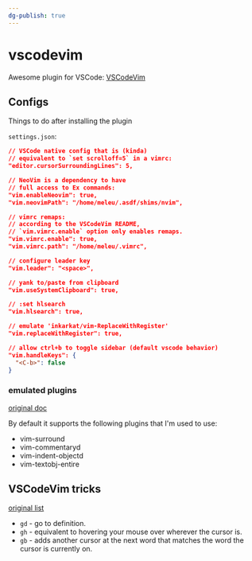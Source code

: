 ```yaml
---
dg-publish: true
---
```

# vscodevim

Awesome plugin for VSCode: [VSCodeVim](https://marketplace.visualstudio.com/items?itemName=vscodevim.vim)

## Configs

Things to do after installing the plugin

`settings.json`:
```json
// VSCode native config that is (kinda)
// equivalent to `set scrolloff=5` in a vimrc:
"editor.cursorSurroundingLines": 5,

// NeoVim is a dependency to have
// full access to Ex commands:
"vim.enableNeovim": true,
"vim.neovimPath": "/home/meleu/.asdf/shims/nvim",

// vimrc remaps:
// according to the VSCodeVim README,
// `vim.vimrc.enable` option only enables remaps.
"vim.vimrc.enable": true,
"vim.vimrc.path": "/home/meleu/.vimrc",

// configure leader key
"vim.leader": "<space>",

// yank to/paste from clipboard
"vim.useSystemClipboard": true,

// :set hlsearch
"vim.hlsearch": true,

// emulate 'inkarkat/vim-ReplaceWithRegister'
"vim.replaceWithRegister": true,

// allow ctrl+b to toggle sidebar (default vscode behavior)
"vim.handleKeys": {
  "<C-b>": false
}
```


### emulated plugins

[original doc](https://github.com/VSCodeVim/Vim/blob/master/README.md#-emulated-plugins)

By default it supports the following plugins that I'm used to use:

- vim-surround
- vim-commentaryd
- vim-indent-objectd
- vim-textobj-entire


## VSCodeVim tricks

[original list](https://github.com/VSCodeVim/Vim/blob/master/README.md#-vscodevim-tricks)

- `gd` - go to definition.
- `gh` - equivalent to hovering your mouse over wherever the cursor is.
- `gb` - adds another cursor at the next word that matches the word the cursor is currently on.




